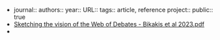 - journal::
  authors::
  year::
  URL::
  tags:: article, reference
  project::
  public:: true
- [Sketching the vision of the Web of Debates - Bikakis et al 2023.pdf](hook://file/iQY42d2RL?p=YWRhbS8xIE1ldGFtZWNoYW5pYyBMaWJyYXJpZXMgLSBvbi1nb2luZyBzb3J0ICYgZmlsZQ==&n=Sketching%20the%20vision%20of%20the%20Web%20of%20Debates%20%2D%20Bikakis%20et%20al%202023%2Epdf)
-